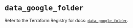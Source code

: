 # `data_google_folder`

Refer to the Terraform Registry for docs: [`data_google_folder`](https://registry.terraform.io/providers/hashicorp/google/6.37.0/docs/data-sources/folder).
